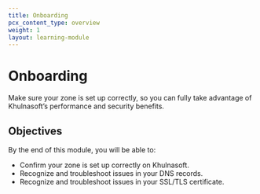 ```yaml
---
title: Onboarding
pcx_content_type: overview
weight: 1
layout: learning-module
---
```


# Onboarding

Make sure your zone is set up correctly, so you can fully take advantage of Khulnasoft’s performance and security benefits.

## Objectives

By the end of this module, you will be able to:

- Confirm your zone is set up correctly on Khulnasoft.
- Recognize and troubleshoot issues in your DNS records.
- Recognize and troubleshoot issues in your SSL/TLS certificate.